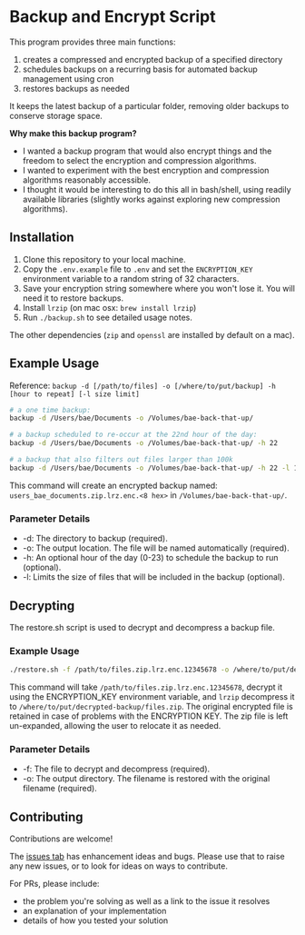 # Backup and Encrypt Script

This program provides three main functions:

1. creates a compressed and encrypted backup of a specified directory
1. schedules backups on a recurring basis for automated backup management using cron
1. restores backups as needed

It keeps the latest backup of a particular folder, removing older backups to conserve storage space.

**Why make this backup program?**

- I wanted a backup program that would also encrypt things and the freedom to select the encryption and compression algorithms. 
- I wanted to experiment with the best encryption and compression algorithms reasonably accessible.
- I thought it would be interesting to do this all in bash/shell, using readily available libraries (slightly works against exploring new compression algorithms).

## Installation

1. Clone this repository to your local machine.
1. Copy the `.env.example` file to `.env` and set the `ENCRYPTION_KEY` environment variable to a random string of 32 characters.
1. Save your encryption string somewhere where you won't lose it. You will need it to restore backups.
1. Install `lrzip` (on mac osx: `brew install lrzip`)
1. Run `./backup.sh` to see detailed usage notes.

The other dependencies (`zip` and `openssl` are installed by default on a mac).

## Example Usage

Reference:
`backup -d [/path/to/files] -o [/where/to/put/backup] -h [hour to repeat] [-l size limit]`

```bash
# a one time backup:
backup -d /Users/bae/Documents -o /Volumes/bae-back-that-up/

# a backup scheduled to re-occur at the 22nd hour of the day:
backup -d /Users/bae/Documents -o /Volumes/bae-back-that-up/ -h 22

# a backup that also filters out files larger than 100k
backup -d /Users/bae/Documents -o /Volumes/bae-back-that-up/ -h 22 -l 100k
```

This command will create an encrypted backup named:
`users_bae_documents.zip.lrz.enc.<8 hex>` in `/Volumes/bae-back-that-up/`.

### Parameter Details

- -d: The directory to backup (required).
- -o: The output location. The file will be named automatically (required).
- -h: An optional hour of the day (0-23) to schedule the backup to run (optional).
- -l: Limits the size of files that will be included in the backup (optional).

## Decrypting

The restore.sh script is used to decrypt and decompress a backup file.

### Example Usage

```bash
./restore.sh -f /path/to/files.zip.lrz.enc.12345678 -o /where/to/put/decrypted-backup
```

This command will take `/path/to/files.zip.lrz.enc.12345678`, decrypt it using the ENCRYPTION_KEY environment variable, and `lrzip` decompress it to `/where/to/put/decrypted-backup/files.zip`. The original encrypted file is retained in case of problems with the ENCRYPTION KEY. The zip file is left un-expanded, allowing the user to relocate it as needed.

### Parameter Details

- -f: The file to decrypt and decompress (required).
- -o: The output directory. The filename is restored with the original filename (required).

## Contributing

Contributions are welcome!

The [issues tab](https://github.com/aarons/mystic-cryptic/issues) has enhancement ideas and bugs. Please use that to raise any new issues, or to look for ideas on ways to contribute. 

For PRs, please include:
- the problem you're solving as well as a link to the issue it resolves
- an explanation of your implementation
- details of how you tested your solution
